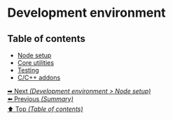 # Development environment

## Table of contents

- [Node setup](node_setup.md)
- [Core utilities](core_utilities.md)
- [Testing](testing.md)
- [C/C++ addons](cpp_addons.md)

[➡ Next _(Development environment > Node setup)_](node_setup.md)<br>
[⬅️ Previous _(Summary)_](../summary.md)<br>
[⬆️ Top _(Table of contents)_](../../README.md#table-of-contents)<br>
